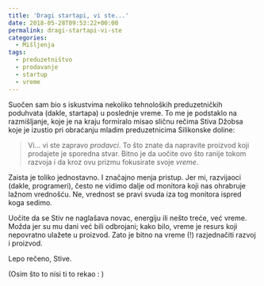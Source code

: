 ```yaml
---
title: 'Dragi startapi, vi ste...'
date: 2018-05-28T09:53:22+00:00
permalink: dragi-startapi-vi-ste
categories:
  - Mišljenja
tags:
  - preduzetništvo
  - prodavanje
  - startup
  - vreme
---
```

Suočen sam bio s iskustvima nekoliko tehnoloških preduzetničkih poduhvata (dakle, startapa) u poslednje vreme. To me je podstaklo na razmišljanje, koje je na kraju formiralo misao sličnu rečima Stiva Džobsa koje je izustio pri obraćanju mladim preduzetnicima Silikonske doline:

> Vi... vi ste zapravo _prodavci_. To što znate da napravite proizvod koji prodajete je sporedna stvar. Bitno je da uočite ovo što ranije tokom razvoja i da kroz ovu prizmu fokusirate svoje _vreme_.

Zaista je toliko jednostavno. I značajno menja pristup. Jer mi, razvijaoci (dakle, programeri), često ne vidimo dalje od monitora koji nas ohrabruje lažnom vrednošću. Ne, vrednost se pravi svuda iza tog monitora ispred koga sedimo.

Uočite da se Stiv ne naglašava novac, energiju ili nešto treće, već vreme. Možda jer su mu dani već bili odbrojani; kako bilo, vreme je resurs koji nepovratno ulažete u proizvod. Zato je bitno na vreme (!) razjednačiti razvoj i proizvod.

Lepo rečeno, Stive.

(Osim što to nisi ti to rekao : )